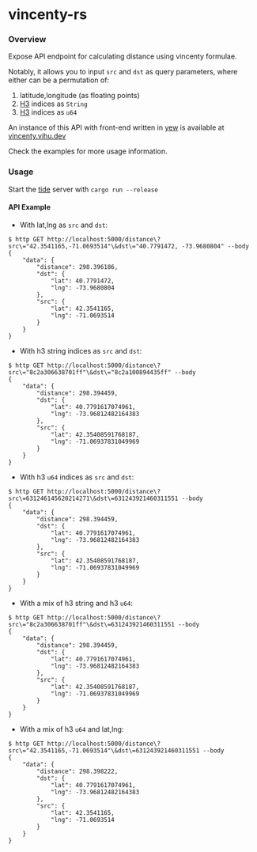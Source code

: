 # vincenty-rs

### Overview

Expose API endpoint for calculating distance using vincenty formulae.

Notably, it allows you to input `src` and `dst` as query parameters, where either can be a permutation of:

1. latitude,longitude (as floating points)
2. [H3](https://github.com/uber/h3) indices as `String`
3. [H3](https://github.com/uber/h3) indices as `u64`

An instance of this API with front-end written in [yew](https://crates.io/crates/yew) is available at [vincenty.vihu.dev](https://vincenty.vihu.dev)

Check the examples for more usage information.

### Usage

Start the [tide](https://crates.io/crates/tide) server with `cargo run --release`

#### API Example

- With lat,lng as `src` and `dst`:

```shell
$ http GET http://localhost:5000/distance\?src\="42.3541165,-71.0693514"\&dst\="40.7791472, -73.9680804" --body
{
    "data": {
        "distance": 298.396186,
        "dst": {
            "lat": 40.7791472,
            "lng": -73.9680804
        },
        "src": {
            "lat": 42.3541165,
            "lng": -71.0693514
        }
    }
}
```

- With h3 string indices as `src` and `dst`:

```shell
$ http GET http://localhost:5000/distance\?src\="8c2a306638701ff"\&dst\="8c2a100894435ff" --body
{
    "data": {
        "distance": 298.394459,
        "dst": {
            "lat": 40.7791617074961,
            "lng": -73.96812482164383
        },
        "src": {
            "lat": 42.35408591768187,
            "lng": -71.06937831049969
        }
    }
}
```

- With h3 `u64` indices as `src` and `dst`:

```shell
$ http GET http://localhost:5000/distance\?src\=631246145620214271\&dst\=631243921460311551 --body
{
    "data": {
        "distance": 298.394459,
        "dst": {
            "lat": 40.7791617074961,
            "lng": -73.96812482164383
        },
        "src": {
            "lat": 42.35408591768187,
            "lng": -71.06937831049969
        }
    }
}
```

- With a mix of h3 string and h3 `u64`:

```shell
$ http GET http://localhost:5000/distance\?src\="8c2a306638701ff"\&dst\=631243921460311551 --body
{
    "data": {
        "distance": 298.394459,
        "dst": {
            "lat": 40.7791617074961,
            "lng": -73.96812482164383
        },
        "src": {
            "lat": 42.35408591768187,
            "lng": -71.06937831049969
        }
    }
}
```

- With a mix of h3 `u64` and lat,lng:

```shell
$ http GET http://localhost:5000/distance\?src\="42.3541165,-71.0693514"\&dst\=631243921460311551 --body
{
    "data": {
        "distance": 298.398222,
        "dst": {
            "lat": 40.7791617074961,
            "lng": -73.96812482164383
        },
        "src": {
            "lat": 42.3541165,
            "lng": -71.0693514
        }
    }
}
```
